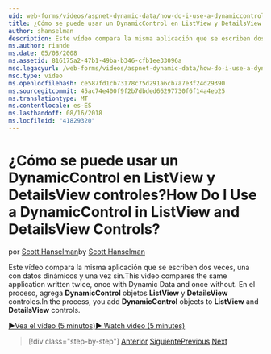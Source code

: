 ```yaml
---
uid: web-forms/videos/aspnet-dynamic-data/how-do-i-use-a-dynamiccontrol-in-listview-and-detailsview-controls
title: ¿Cómo se puede usar un DynamicControl en ListView y DetailsView controles? | Microsoft Docs
author: shanselman
description: Este vídeo compara la misma aplicación que se escriben dos veces, una con datos dinámicos y una vez sin. En el proceso de agregar objetos DynamicControl a ListView un...
ms.author: riande
ms.date: 05/08/2008
ms.assetid: 816175a2-47b1-49ba-b346-cfb1ee33096a
msc.legacyurl: /web-forms/videos/aspnet-dynamic-data/how-do-i-use-a-dynamiccontrol-in-listview-and-detailsview-controls
msc.type: video
ms.openlocfilehash: ce587fd1cb73178c75d291a6cb7a7e3f24d29390
ms.sourcegitcommit: 45ac74e400f9f2b7dbded66297730f6f14a4eb25
ms.translationtype: MT
ms.contentlocale: es-ES
ms.lasthandoff: 08/16/2018
ms.locfileid: "41829320"
---
```

<a name="how-do-i-use-a-dynamiccontrol-in-listview-and-detailsview-controls"></a><span data-ttu-id="a92ab-105">¿Cómo se puede usar un DynamicControl en ListView y DetailsView controles?</span><span class="sxs-lookup"><span data-stu-id="a92ab-105">How Do I Use a DynamicControl in ListView and DetailsView Controls?</span></span>
====================
<span data-ttu-id="a92ab-106">por [Scott Hanselman](https://github.com/shanselman)</span><span class="sxs-lookup"><span data-stu-id="a92ab-106">by [Scott Hanselman](https://github.com/shanselman)</span></span>

<span data-ttu-id="a92ab-107">Este vídeo compara la misma aplicación que se escriben dos veces, una con datos dinámicos y una vez sin.</span><span class="sxs-lookup"><span data-stu-id="a92ab-107">This video compares the same application written twice, once with Dynamic Data and once without.</span></span> <span data-ttu-id="a92ab-108">En el proceso, agrega **DynamicControl** objetos **ListView** y **DetailsView** controles.</span><span class="sxs-lookup"><span data-stu-id="a92ab-108">In the process, you add **DynamicControl** objects to **ListView** and **DetailsView** controls.</span></span>

[<span data-ttu-id="a92ab-109">&#9654;Vea el vídeo (5 minutos)</span><span class="sxs-lookup"><span data-stu-id="a92ab-109">&#9654; Watch video (5 minutes)</span></span>](https://channel9.msdn.com/Blogs/ASP-NET-Site-Videos/how-do-i-use-a-dynamiccontrol-in-listview-and-detailsview-controls)

> [!div class="step-by-step"]
> <span data-ttu-id="a92ab-110">[Anterior](how-do-i-display-unknown-datatypes.md)
> [Siguiente](getting-started-with-dynamic-data.md)</span><span class="sxs-lookup"><span data-stu-id="a92ab-110">[Previous](how-do-i-display-unknown-datatypes.md)
[Next](getting-started-with-dynamic-data.md)</span></span>
